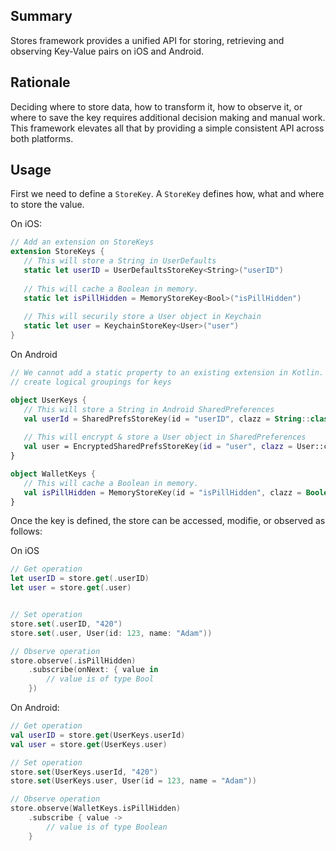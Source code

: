 ## Summary
Stores framework provides a unified API for storing, retrieving and observing Key-Value pairs on iOS and Android.

## Rationale
Deciding where to store data, how to transform it, how to observe it, or where to save the key requires additional decision making and manual work. This framework elevates all that by providing a simple consistent API across both platforms.

## Usage
First we need to define a `StoreKey`. A `StoreKey` defines how, what and where to store the value.

On iOS:
```swift
// Add an extension on StoreKeys
extension StoreKeys {
   // This will store a String in UserDefaults
   static let userID = UserDefaultsStoreKey<String>("userID")
   
   // This will cache a Boolean in memory.
   static let isPillHidden = MemoryStoreKey<Bool>("isPillHidden")
   
   // This will securily store a User object in Keychain
   static let user = KeychainStoreKey<User>("user")
}
```

On Android
```kotlin
// We cannot add a static property to an existing extension in Kotlin. Instead,
// create logical groupings for keys

object UserKeys {
   // This will store a String in Android SharedPreferences
   val userId = SharedPrefsStoreKey(id = "userID", clazz = String::class.java)
   
   // This will encrypt & store a User object in SharedPreferences
   val user = EncryptedSharedPrefsStoreKey(id = "user", clazz = User::class.java)
}

object WalletKeys {
   // This will cache a Boolean in memory.
   val isPillHidden = MemoryStoreKey(id = "isPillHidden", clazz = Boolean::class.java)
}
```

Once the key is defined, the store can be accessed, modifie, or observed as follows:

On iOS
```swift
// Get operation
let userID = store.get(.userID)
let user = store.get(.user)


// Set operation
store.set(.userID, "420")
store.set(.user, User(id: 123, name: "Adam"))

// Observe operation
store.observe(.isPillHidden)
    .subscribe(onNext: { value in
        // value is of type Bool
    })
```

On Android:
```kotlin
// Get operation
val userID = store.get(UserKeys.userId)
val user = store.get(UserKeys.user)

// Set operation
store.set(UserKeys.userId, "420")
store.set(UserKeys.user, User(id = 123, name = "Adam"))

// Observe operation
store.observe(WalletKeys.isPillHidden)
    .subscribe { value -> 
        // value is of type Boolean
    }
```